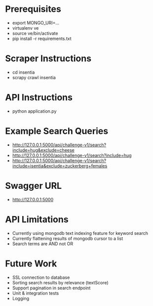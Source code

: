 Prerequisites
=============
- export MONGO_URI=...
- virtualenv ve
- source ve/bin/activate
- pip install -r requirements.txt

Scraper Instructions
====================
- cd insentia
- scrapy crawl insentia

API Instructions
================
- python application.py

Example Search Queries
======================
- http://127.0.0.1:5000/api/challenge-v1/search?include=hug&exclude=cheese
- http://127.0.0.1:5000/api/challenge-v1/search?include=hug
- http://127.0.0.1:5000/api/challenge-v1/search?include=isentia&exclude=zuckerberg+females

Swagger URL
===========
- http://127.0.0.1:5000

API Limitations
===============
- Currently using mongodb text indexing feature for keyword search
- Currently flattening results of mongodb cursor to a list
- Search terms are AND not OR

Future Work
===========
- SSL connection to database
- Sorting search results by relevance (textScore)
- Support pagination in search endpoint
- Unit & integration tests
- Logging
